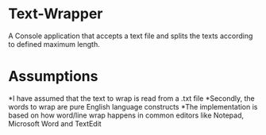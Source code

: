 # Text-Wrapper
A Console application that accepts a text file and splits the texts according to defined maximum length.

# Assumptions
*I have assumed that the text to wrap is read from a .txt file
*Secondly, the words to wrap are pure English language constructs
*The implementation is based on how word/line wrap happens in common editors like Notepad, Microsoft Word and TextEdit
